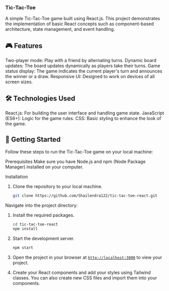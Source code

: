 ### Tic-Tac-Toe

A simple Tic-Tac-Toe game built using React.js. This project demonstrates the implementation of basic React concepts such as component-based architecture, state management, and event handling.

## 🎮 Features
Two-player mode: Play with a friend by alternating turns.
Dynamic board updates: The board updates dynamically as players take their turns.
Game status display: The game indicates the current player's turn and announces the winner or a draw.
Responsive UI: Designed to work on devices of all screen sizes.

## 🛠️ Technologies Used
React.js: For building the user interface and handling game state.
JavaScript (ES6+): Logic for the game rules.
CSS: Basic styling to enhance the look of the game.

## 🚀 Getting Started
Follow these steps to run the Tic-Tac-Toe game on your local machine:

Prerequisites
Make sure you have Node.js and npm (Node Package Manager) installed on your computer.

Installation

1. Clone the repository to your local machine.
    ```sh
    git clone https://github.com/Shailendra122/tic-tac-toe-react.git
    ```

Navigate into the project directory:


1. Install the required packages.
    ```sh
    cd tic-tac-toe-react
    npm install
    ```


1. Start the development server.
    ```sh
    npm start
    ```

1. Open the project in your browser at [`http://localhost:3000`](http://localhost:3000) to view your project.
1. Create your React components and add your styles using Tailwind classes. You can also create new CSS files and import them into your components.
